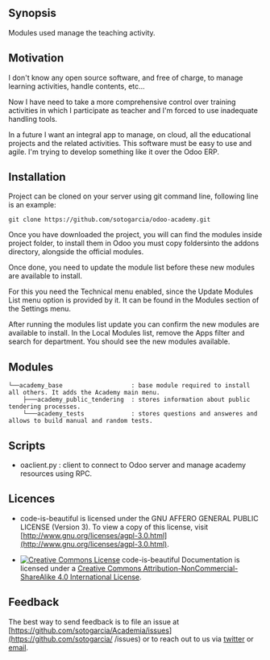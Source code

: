 ## Synopsis

Modules used manage the teaching activity.

## Motivation

I don't know any open source software, and free of charge, to manage learning activities, handle contents, etc...

Now I have need to take a more comprehensive control over training activities in which I participate as teacher and I'm forced to use inadequate handling tools.

In a future I want an integral app to manage, on cloud, all the educational projects and the related activities. This software must be easy to use and agile. I'm trying to develop something like it over the Odoo ERP.

## Installation

Project can be cloned on your server using git command line, following line is an example:

```
git clone https://github.com/sotogarcia/odoo-academy.git
```
Once you have downloaded the project, you will can find the modules inside project folder, to install them in Odoo you must copy foldersinto the addons directory, alongside the official modules. 

Once done, you need to update the module list before these new modules are available to install.

For this you need the Technical menu enabled, since the Update Modules List menu option is provided by it. It can be found in the Modules section of the Settings menu.

After running the modules list update you can confirm the new modules are available to install. In the Local Modules list, remove the Apps filter and search for department. You should see the new modules available.

## Modules

```
└──academy_base                   : base module required to install all others. It adds the Academy main menu.
    ├───academy_public_tendering  : stores information about public tendering processes.
    └───academy_tests             : stores questions and answeres and allows to build manual and random tests.

```
## Scripts

- oaclient.py   : client to connect to Odoo server and manage academy resources using RPC.

## Licences

* code-is-beautiful is licensed under the GNU AFFERO GENERAL PUBLIC LICENSE (Version 3). To view a copy of this license, visit [http://www.gnu.org/licenses/agpl-3.0.html](http://www.gnu.org/licenses/agpl-3.0.html).

* [![Creative Commons License](https://i.creativecommons.org/l/by-nc-sa/4.0/80x15.png)](http://creativecommons.org/licenses/by-nc/4.0/) code-is-beautiful Documentation is licensed under a [Creative Commons Attribution-NonCommercial-ShareAlike 4.0 International License](http://creativecommons.org/licenses/by-nc-sa/4.0/).

## Feedback

The best way to send feedback is to file an issue at [https://github.com/sotogarcia/Academia/issues](https://github.com/sotogarcia/ /issues) or to reach out to us via [twitter](https://twitter.com/jorgedenarahio) or [email](sotogarcia@gmail.com).
